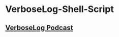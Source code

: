 # VerboseLog-Shell-Script
## [VerboseLog Podcast](https://open.spotify.com/show/2rx52wlDkwR9DlAXq83IYH?si=yLsNXUgwR9iMgUKL5PQh1A)
